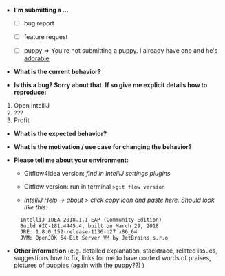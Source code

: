 * **I'm submitting a ...**
  - [ ] bug report
  - [ ] feature request
  - [ ] puppy => You're not submitting a puppy. I already have one and he's [adorable](https://twitter.com/Opherv/status/974341249099542528)


* **What is the current behavior?**



* **Is this a bug? Sorry about that. If so give me explicit details how to reproduce:**

1. Open IntelliJ
2. ???
3. Profit

* **What is the expected behavior?**



* **What is the motivation / use case for changing the behavior?**

* **Please tell me about your environment:**
  
  - Gitflow4idea version: *find in IntelliJ settings plugins*
  - Gitflow version: run in terminal `>git flow version`
  
  - *IntelliJ Help -> about > click copy icon and paste here. Should look like this:*
  ~~~~
    IntelliJ IDEA 2018.1.1 EAP (Community Edition)
    Build #IC-181.4445.4, built on March 29, 2018
    JRE: 1.8.0_152-release-1136-b27 x86_64
    JVM: OpenJDK 64-Bit Server VM by JetBrains s.r.o
  ~~~~



* **Other information** (e.g. detailed explanation, stacktrace, related issues, suggestions how to fix, links for me to have context words of praises, pictures of puppies (again with the puppy??) )
